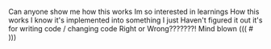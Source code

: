 Can anyone show me how this works Im so interested in learnings
How this works I know it's implemented into something I just
Haven't figured it out it's for writing code / changing code 
Right or Wrong???????! 
Mind blown ((( # )))
